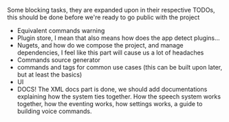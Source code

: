 ﻿Some blocking tasks, they are expanded upon in their respective TODOs, this should be done before we're ready to go
public with the project

- Equivalent commands warning
- Plugin store, I mean that also means how does the app detect plugins...
- Nugets, and how do we compose the project, and manage dependencies, I feel like this part will cause us a lot of
  headaches
- Commands source generator
- commands and tags for common use cases (this can be built upon later, but at least the basics)
- UI
- DOCS! The XML docs part is done, we should add documentations explaining how the system ties together.
  How the speech system works together, how the eventing works, how settings works, a guide to building voice commands.
